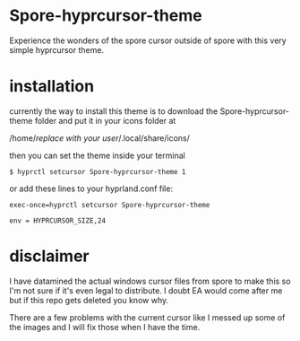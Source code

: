 # Spore-hyprcursor-theme

Experience the wonders of the spore cursor outside of spore with this very simple hyprcursor theme.

# installation

currently the way to install this theme is to download the Spore-hyprcursor-theme folder and put it in your icons folder at 

/home/*replace with your user*/.local/share/icons/

then you can set the theme inside your terminal 

```$ hyprctl setcursor Spore-hyprcursor-theme 1```

or add these lines to your hyprland.conf file:

```exec-once=hyprctl setcursor Spore-hyprcursor-theme```

```env = HYPRCURSOR_SIZE,24```



# disclaimer

I have datamined the actual windows cursor files from spore to make this so I'm not sure if it's even legal to distribute. I doubt EA would come after me but if this repo gets deleted you know why.

There are a few problems with the current cursor like I messed up some of the images and I will fix those when I have the time.
